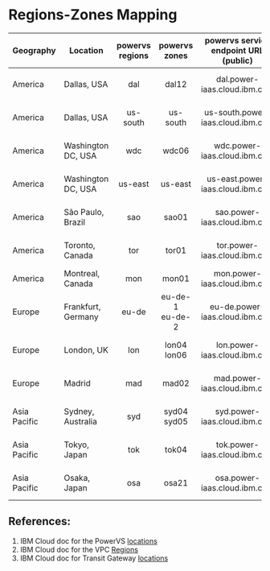 # Regions-Zones Mapping

| Geography    | Location           | powervs regions |   powervs zones    | powervs service endpoint URL (public) | ibmcloud_vpc regions |           ibmcloud_vpc zones           | vpc service endpoint URL (public) | transit gateway locations |
|--------------|--------------------|:---------------:|:------------------:|:-------------------------------------:|:--------------------:|:--------------------------------------:|:---------------------------------:|:--------------------------|
| America      | Dallas, USA        |       dal       |       dal12        |     dal.power-iaas.cloud.ibm.com      |       us-south       | us-south-1<br>us-south-2<br>us-south-3 |    us-south.iaas.cloud.ibm.com    | us-south                  |
| America      | Dallas, USA        |    us-south     |      us-south      |   us-south.power-iaas.cloud.ibm.com   |       us-south       | us-south-1<br>us-south-2<br>us-south-3 |    us-south.iaas.cloud.ibm.com    | us-south                  |
| America      | Washington DC, USA |       wdc       |       wdc06        |     wdc.power-iaas.cloud.ibm.com      |       us-east        |  us-east-1<br>us-east-2<br>us-east-3   |    us-east.iaas.cloud.ibm.com     | us-east                   |
| America      | Washington DC, USA |     us-east     |      us-east       |   us-east.power-iaas.cloud.ibm.com    |       us-east        |  us-east-1<br>us-east-2<br>us-east-3   |    us-east.iaas.cloud.ibm.com     | us-east                   |
| America      | São Paulo, Brazil  |       sao       |       sao01        |     sao.power-iaas.cloud.ibm.com      |        br-sao        |    br-sao-1<br>br-sao-2<br>br-sao-3    |     br-sao.iaas.cloud.ibm.com     | br-sao                    |
| America      | Toronto, Canada    |       tor       |       tor01        |     tor.power-iaas.cloud.ibm.com      |        ca-tor        |    ca-tor-1<br>ca-tor-2<br>ca-tor-3    |     ca-tor.iaas.cloud.ibm.com     | ca-tor                    |
| America      | Montreal, Canada   |       mon       |       mon01        |     mon.power-iaas.cloud.ibm.com      |          -           |                   -                    |                 -                 | -                         |
| Europe       | Frankfurt, Germany |      eu-de      | eu-de-1<br>eu-de-2 |    eu-de.power-iaas.cloud.ibm.com     |        eu-de         |     eu-de-1<br>eu-de-2<br>eu-de-3      |     eu-de.iaas.cloud.ibm.com      | eu-de                     |
| Europe       | London, UK         |       lon       |   lon04<br>lon06   |     lon.power-iaas.cloud.ibm.com      |        eu-gb         |     eu-gb-1<br>eu-gb-2<br>eu-gb-3      |     eu-gb.iaas.cloud.ibm.com      | eu-gb                     |
| Europe       | Madrid             |       mad       |     mad02          |     mad.power-iaas.cloud.ibm.com      |        eu-es         |     eu-es-1<br>eu-es-2<br>eu-es-3      |     eu-es.iaas.cloud.ibm.com      | eu-es                     |
| Asia Pacific | Sydney, Australia  |       syd       |   syd04<br>syd05   |     syd.power-iaas.cloud.ibm.com      |        au-syd        |    au-syd-1<br>au-syd-2<br>au-syd-3    |     au-syd.iaas.cloud.ibm.com     | au-syd                    |
| Asia Pacific | Tokyo, Japan       |       tok       |       tok04        |     tok.power-iaas.cloud.ibm.com      |        jp-tok        |    jp-tok-1<br>jp-tok-2<br>jp-tok-3    |     jp-tok.iaas.cloud.ibm.com     | jp-tok                    |
| Asia Pacific | Osaka, Japan       |       osa       |       osa21        |     osa.power-iaas.cloud.ibm.com      |        jp-osa        |    jp-osa-1<br>jp-osa-2<br>jp-osa-3    |     jp-osa.iaas.cloud.ibm.com     | jp-osa                    | 


## References:
1. IBM Cloud doc for the PowerVS [locations][powervs-locations]
2. IBM Cloud doc for the VPC [Regions][vpc-locations]
3. IBM Cloud doc for Transit Gateway [locations][transit-gateway-locations]


[powervs-locations]: https://cloud.ibm.com/docs/power-iaas?topic=power-iaas-creating-power-virtual-server
[vpc-locations]: https://cloud.ibm.com/docs/vpc?topic=vpc-creating-a-vpc-in-a-different-region&interface=cli
[transit-gateway-locations]: https://cloud.ibm.com/docs/transit-gateway?topic=transit-gateway-tg-locations